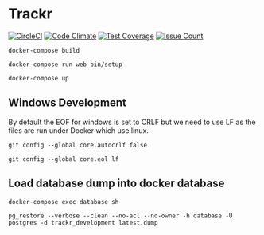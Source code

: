 # Trackr

[![CircleCI](https://circleci.com/gh/ahmetabdi/trackr.svg?style=svg&circle-token=213c08110a5d5f498458dfc3f47e8e4fba1bbf52)](https://circleci.com/gh/ahmetabdi/trackr)
[![Code Climate](https://codeclimate.com/github/ahmetabdi/trackr/badges/gpa.svg)](https://codeclimate.com/github/ahmetabdi/trackr)
[![Test Coverage](https://codeclimate.com/github/ahmetabdi/trackr/badges/coverage.svg)](https://codeclimate.com/github/ahmetabdi/trackr/coverage)
[![Issue Count](https://codeclimate.com/github/ahmetabdi/trackr/badges/issue_count.svg)](https://codeclimate.com/github/ahmetabdi/trackr)

`docker-compose build`

`docker-compose run web bin/setup`

`docker-compose up`

## Windows Development

By default the EOF for windows is set to CRLF but we need to use LF as the files are run under Docker which use linux.

`git config --global core.autocrlf false`

`git config --global core.eol lf`

## Load database dump into docker database

`docker-compose exec database sh`

`pg_restore --verbose --clean --no-acl --no-owner -h database -U postgres -d trackr_development latest.dump`
